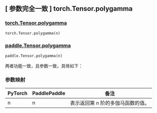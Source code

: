 ## [ 参数完全一致 ] torch.Tensor.polygamma

### [torch.Tensor.polygamma](https://pytorch.org/docs/stable/generated/torch.Tensor.polygamma.html?highlight=tensor+polygamma#torch.Tensor.polygamma)

```python
torch.Tensor.polygamma(n)
```

### [paddle.Tensor.polygamma](https://www.paddlepaddle.org.cn/documentation/docs/zh/api/paddle/polygamma_cn.html#polygamma)

```python
paddle.Tensor.polygamma(n)
```

两者功能一致，且参数一致，具体如下：

### 参数映射

| PyTorch | PaddlePaddle | 备注               |
|---------|--------------|------------------|
| n       | n            | 表示返回第 n 阶的多伽马函数的值。 |
